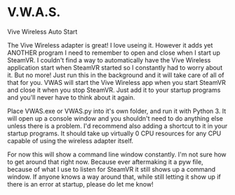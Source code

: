 # V.W.A.S.
Vive Wireless Auto Start

The Vive Wireless adapter is great!  I love useing it.  However it adds yet ANOTHER program I need to remember to open and close when I start up SteamVR.  I couldn't find a way to automatically have the Vive Wireless application start when SteamVR started so I constantly had to worry about it.  But no more!  Just run this in the background and it will take care of all of that for you.  VWAS will start the Vive Wireless app when you start SteamVR and close it when you stop SteamVR.  Just add it to your startup programs and you'll never have to think about it again.  

Place VWAS.exe or VWAS.py into it's own folder, and run it with Python 3.  It will open up a console window and you shouldn't need to do anything else unless there is a problem.  I'd recommend also adding a shortcut to it in your startup programs.  It should take up virtually 0 CPU resources for any CPU capable of using the wireless adapter itself.

For now this will show a command line window constantly.  I'm not sure how to get around that right now.  Because ever aftermaking it a pyw file, because of what I use to listen for SteamVR it still shows up a command window.  If anyone knows a way around that, while still letting it show up if there is an error at startup, please do let me know!
